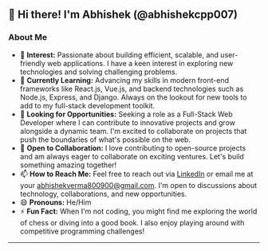 
## 👋 Hi there! I'm Abhishek (@abhishekcpp007)

### About Me
- 👀 **Interest:** Passionate about building efficient, scalable, and user-friendly web applications. I have a keen interest in exploring new technologies and solving challenging problems.
- 🌱 **Currently Learning:** Advancing my skills in modern front-end frameworks like React.js, Vue.js, and backend technologies such as Node.js, Express, and Django. Always on the lookout for new tools to add to my full-stack development toolkit.
- 💼 **Looking for Opportunities:** Seeking a role as a Full-Stack Web Developer where I can contribute to innovative projects and grow alongside a dynamic team. I'm excited to collaborate on projects that push the boundaries of what's possible on the web.
- 💞️ **Open to Collaboration:** I love contributing to open-source projects and am always eager to collaborate on exciting ventures. Let's build something amazing together!
- 📫 **How to Reach Me:** Feel free to reach out via [LinkedIn](https://www.linkedin.com/in/abhisekverma007/) or email me at your abhishekverma800900@gmail.com. I'm open to discussions about technology, collaborations, and new opportunities.
- 😄 **Pronouns:** He/Him
- ⚡ **Fun Fact:** When I'm not coding, you might find me exploring the world of chess or diving into a good book. I also enjoy playing around with competitive programming challenges!

---


